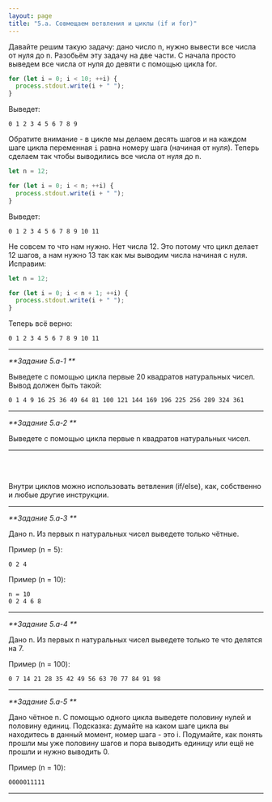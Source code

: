 ```yaml
---
layout: page
title: "5.a. Совмещаем ветвления и циклы (if и for)"
---
```


Давайте решим такую задачу: дано число n, нужно вывести все числа от нуля до n. Разобьём эту задачу на две части. С начала просто выведем все числа от нуля до девяти с помощью цикла for.

```js
for (let i = 0; i < 10; ++i) {
  process.stdout.write(i + " ");
}
```

Выведет:

```
0 1 2 3 4 5 6 7 8 9
```

Обратите внимание - в цикле мы делаем десять шагов и на каждом шаге цикла переменная `i` равна номеру шага (начиная от нуля). Теперь сделаем так чтобы выводились все числа от нуля до n.

```js
let n = 12;

for (let i = 0; i < n; ++i) {
  process.stdout.write(i + " ");
}
```

Выведет:

```
0 1 2 3 4 5 6 7 8 9 10 11
```

Не совсем то что нам нужно. Нет числа 12. Это потому что цикл делает 12 шагов, а нам нужно 13 так как мы выводим числа начиная с нуля. Исправим:

```js
let n = 12;

for (let i = 0; i < n + 1; ++i) {
  process.stdout.write(i + " ");
}
```

Теперь всё верно:

```
0 1 2 3 4 5 6 7 8 9 10 11
```

---

_**Задание 5.a-1 **_

Выведете с помощью цикла первые 20 квадратов натуральных чисел. Вывод должен быть такой:

```
0 1 4 9 16 25 36 49 64 81 100 121 144 169 196 225 256 289 324 361
```

---

_**Задание 5.a-2 **_

Выведете с помощью цикла первые n квадратов натуральных чисел.

---

<br><br>

Внутри циклов можно использовать ветвления (if/else), как, собственно и любые другие инструкции.

---

_**Задание 5.a-3 **_

Дано n. Из первых n натуральных чисел выведете только чётные.

Пример (n = 5):

```
0 2 4
```

Пример (n = 10):

```
n = 10
0 2 4 6 8
```

---

_**Задание 5.a-4 **_

Дано n. Из первых n натуральных чисел выведете только те что делятся на 7.

Пример (n = 100):

```
0 7 14 21 28 35 42 49 56 63 70 77 84 91 98
```

---

_**Задание 5.a-5 **_

Дано чётное n. С помощью одного цикла выведете половину нулей и половину единиц. Подсказка: думайте на каком шаге цикла вы находитесь в данный момент, номер шага - это i. Подумайте, как понять прошли мы уже половину шагов и пора выводить единицу или ещё не прошли и нужно выводить 0.

Пример (n = 10):

```
0000011111
```

---
